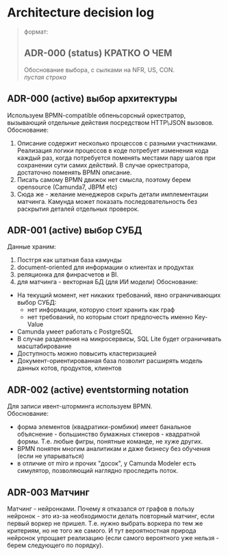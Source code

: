 # Architecture decision log

> формат: 
> ## ADR-000  (status) КРАТКО О ЧЕМ
> Обоснование выбора, с сылками на NFR, US, CON.\
> _пустая строка_

## ADR-000 (active) выбор архитектуры
Используем BPMN-compatible обпеньсорсный оркестратор, вызывающий отдельные действия посредством HTTP\JSON вызовов.   
Обоснование:
1. Описание содержит несколько процессов с разными участниками. Реализация логики процессов в коде потребует изменения кода каждый раз, когда потребуется поменять местами пару шагов при сохранении сути самих действий. В случае оркестратора, достаточно поменять BPMN описание.
2. Писать самому BPMN движок нет смысла, поэтому берем opensource (Camunda7, JBPM etc)
3. Сюда же - желание менеджеров скрыть детали имплементации матчинга. Камунда может показать последовательность без раскрытия деталей отдельных проверок.

## ADR-001 (active) выбор СУБД
Данные храним:
1) Постгря как штатная база камунды
2) document-oriented для информации о клиентах и продуктах
3) реляционка для финрасчетов и BI.
4) для матчинга - векторная БД (для ИИ модели)
Обоснование:
* На текущий момент, нет никаких требований, явно ограничивающих выбор СУБД:
  * нет информации, которую стоит хранить как граф
  * нет требований, по которым стоит предпочесть именно Key-Value
* Camunda умеет работать с PostgreSQL
* В случае разделения на микросервисы, SQL Lite будет ограничивать масштабирование
* Доступность можно повысить кластеризацией
* Документ-ориентированная база позволит расширять модель данных котов, продуктов, клиентов

## ADR-002 (active) eventstorming notation  
Для записи ивент-шторминга используем BPMN.  
Обоснование:
- форма элементов (квадратики-ромбики) имеет банальное объяснение - большинство бумажных стикеров - квадратной формы. Т.е. любые фигры, понятные команде, не хуже других.
- BPMN понятен многим аналитикам и даже бизнесу без обучения (если не упарываться)
- в отличие от miro и прочих "досок", у Camunda Modeler есть симулятор, позволяющий наглядно проследить поток.

## ADR-003 Матчинг
Матчинг - нейронками.
Почему я отказался от графов в пользу нейронок - это из-за необходимости делать повторный матчинг, если первый воркер не пришел. Т.е. нужно выбрать воркера по тем же критериям, но не того же самого. И тут вероятностная природа нейронок упрощает реализацию (если самого вероятного уже нельзя - берем следующего по порядку). 
